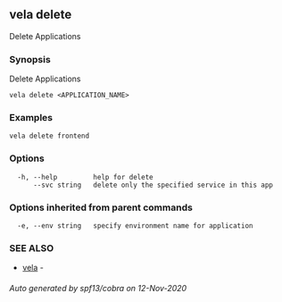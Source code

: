 ## vela delete

Delete Applications

### Synopsis

Delete Applications

```
vela delete <APPLICATION_NAME>
```

### Examples

```
vela delete frontend
```

### Options

```
  -h, --help         help for delete
      --svc string   delete only the specified service in this app
```

### Options inherited from parent commands

```
  -e, --env string   specify environment name for application
```

### SEE ALSO

* [vela](vela.md)	 - 

###### Auto generated by spf13/cobra on 12-Nov-2020
